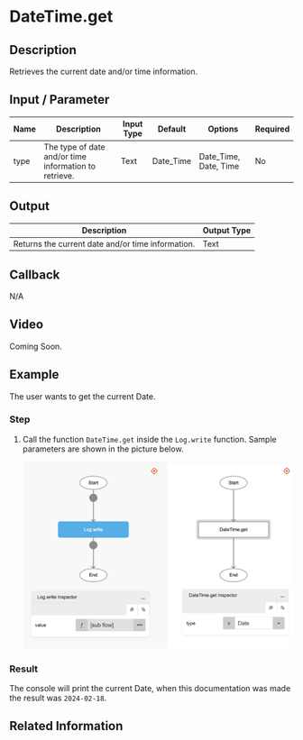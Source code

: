 # DateTime.get

## Description

Retrieves the current date and/or time information.

## Input / Parameter

| Name | Description | Input Type | Default | Options | Required |
| ------ | ------ | ------ | ------ | ------ | ------ |
| type | The type of date and/or time information to retrieve. | Text | Date_Time | Date_Time, Date, Time | No |

## Output

| Description | Output Type |
| ------ | ------ |
| Returns the current date and/or time information. | Text |

## Callback

N/A

## Video

Coming Soon.

## Example

The user wants to get the current Date.

### Step

1. Call the function `DateTime.get` inside the `Log.write` function.
Sample parameters are shown in the picture below.
    </br>

    ![](./get-step-1.png)

### Result

The console will print the current Date, when this documentation was made the result was `2024-02-18`.

## Related Information